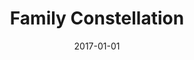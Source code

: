 ---
category: gallery
mediums:
  - digital-montage
topics:
  - fantasy
  - spirituality
card-class: gallery-image
image: family_constellation.jpg
title: Family Constellation
author:
date: 2017-01-01
text: Digital Montage
---